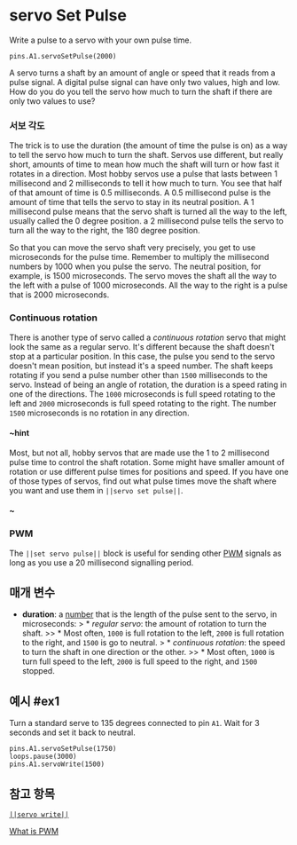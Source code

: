 # servo Set Pulse

Write a pulse to a servo with your own pulse time.

```sig
pins.A1.servoSetPulse(2000)
```

A servo turns a shaft by an amount of angle or speed that it reads from a pulse signal. A digital pulse signal can have only two values, high and low. How do you do you tell the servo how much to turn the shaft if there are only two values to use?

### 서보 각도

The trick is to use the duration (the amount of time the pulse is on) as a way to tell the servo how much to turn the shaft. Servos use different, but really short, amounts of time to mean how much the shaft will turn or how fast it rotates in a direction. Most hobby servos use a pulse that lasts between 1 millisecond and 2 milliseconds to tell it how much to turn. You see that half of that amount of time is 0.5 milliseconds. A 0.5 millisecond pulse is the amount of time that tells the servo to stay in its neutral position. A 1 millisecond pulse means that the servo shaft is turned all the way to the left, usually called the 0 degree position. a 2 millisecond pulse tells the servo to turn all the way to the right, the 180 degree position.

So that you can move the servo shaft very precisely, you get to use microseconds for the pulse time. Remember to multiply the millisecond numbers by 1000 when you pulse the servo. The neutral position, for example, is 1500 microseconds. The servo moves the shaft all the way to the left with a pulse of 1000 microseconds. All the way to the right is a pulse that is 2000 microseconds.

### Continuous rotation

There is another type of servo called a *continuous rotation* servo that might look the same as a regular servo. It's different because the shaft doesn't stop at a particular position. In this case, the pulse you send to the servo doesn't mean position, but instead it's a speed number. The shaft keeps rotating if you send a pulse number other than `1500` milliseconds to the servo. Instead of being an angle of rotation, the duration is a speed rating in one of the directions. The `1000` microseconds is full speed rotating to the left and `2000` microseconds is full speed rotating to the right. The number `1500` microseconds is no rotation in any direction.

#### ~hint

Most, but not all, hobby servos that are made use the 1 to 2 millisecond pulse time to control the shaft rotation. Some might have smaller amount of rotation or use different pulse times for positions and speed. If you have one of those types of servos, find out what pulse times move the shaft where you want and use them in `||servo set pulse||`.

#### ~

### PWM

The `||set servo pulse||` block is useful for sending other [PWM](/reference/pins/what-is-pwm) signals as long as you use a 20 millisecond signalling period.

## 매개 변수

* **duration**: a [number](types/number) that is the length of the pulse sent to the servo, in microseconds: > * *regular servo*: the amount of rotation to turn the shaft. >> * Most often, `1000` is full rotation to the left, `2000` is full rotation to the right, and `1500` is go to neutral. > * *continuous rotation*: the speed to turn the shaft in one direction or the other. >> * Most often, `1000` is turn full speed to the left, `2000` is full speed to the right, and `1500` stopped.

## 예시 #ex1

Turn a standard serve to 135 degrees connected to pin `A1`. Wait for 3 seconds and set it back to neutral.

```blocks
pins.A1.servoSetPulse(1750)
loops.pause(3000)
pins.A1.servoWrite(1500)
```

## 참고 항목

[`||servo write||`](/reference/pins/servo-write)

[What is PWM](/reference/pins/what-is-pwm)